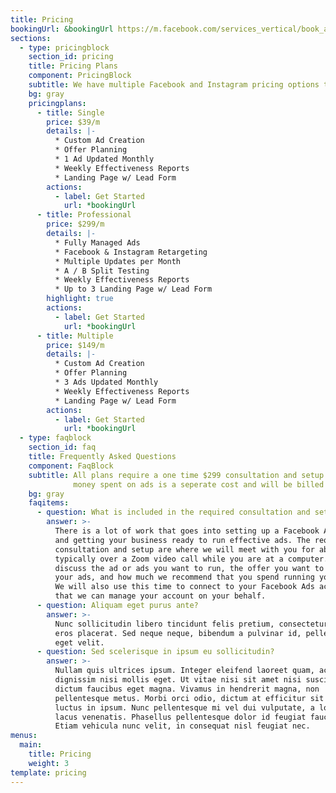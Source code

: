 ```yaml
---
title: Pricing
bookingUrl: &bookingUrl https://m.facebook.com/services_vertical/book_appointment/?page_id=1042711662596982&referrer=primary_cta&referrer_surface=page
sections:
  - type: pricingblock
    section_id: pricing
    title: Pricing Plans
    component: PricingBlock
    subtitle: We have multiple Facebook and Instagram pricing options to fit growing business and well established organizations that just need some help.
    bg: gray
    pricingplans:
      - title: Single
        price: $39/m
        details: |-
          * Custom Ad Creation
          * Offer Planning
          * 1 Ad Updated Monthly
          * Weekly Effectiveness Reports
          * Landing Page w/ Lead Form
        actions:
          - label: Get Started
            url: *bookingUrl
      - title: Professional
        price: $299/m
        details: |-
          * Fully Managed Ads
          * Facebook & Instagram Retargeting
          * Multiple Updates per Month
          * A / B Split Testing
          * Weekly Effectiveness Reports
          * Up to 3 Landing Page w/ Lead Form          
        highlight: true
        actions:
          - label: Get Started
            url: *bookingUrl
      - title: Multiple
        price: $149/m
        details: |-
          * Custom Ad Creation
          * Offer Planning
          * 3 Ads Updated Monthly
          * Weekly Effectiveness Reports
          * Landing Page w/ Lead Form
        actions:
          - label: Get Started
            url: *bookingUrl
  - type: faqblock
    section_id: faq
    title: Frequently Asked Questions
    component: FaqBlock
    subtitle: All plans require a one time $299 consultation and setup. The amount of
              money spent on ads is a seperate cost and will be billed through Facebook.
    bg: gray
    faqitems:
      - question: What is included in the required consultation and setup?
        answer: >-
          There is a lot of work that goes into setting up a Facebook Ads account
          and getting your business ready to run effective ads. The required
          consultation and setup are where we will meet with you for about an hour,
          typically over a Zoom video call while you are at a computer. We will
          discuss the ad or ads you want to run, the offer you want to give in
          your ads, and how much we recommend that you spend running your ads.
          We will also use this time to connect to your Facebook Ads account so
          that we can manage your account on your behalf.
      - question: Aliquam eget purus ante?
        answer: >-
          Nunc sollicitudin libero tincidunt felis pretium, consectetur aliquam
          eros placerat. Sed neque neque, bibendum a pulvinar id, pellentesque
          eget velit. 
      - question: Sed scelerisque in ipsum eu sollicitudin?
        answer: >-
          Nullam quis ultrices ipsum. Integer eleifend laoreet quam, ac
          dignissim nisi mollis eget. Ut vitae nisi sit amet nisi suscipit
          dictum faucibus eget magna. Vivamus in hendrerit magna, non
          pellentesque metus. Morbi orci odio, dictum at efficitur sit amet,
          luctus in ipsum. Nunc pellentesque mi vel dui vulputate, a lobortis
          lacus venenatis. Phasellus pellentesque dolor id feugiat faucibus.
          Etiam vehicula nunc velit, in consequat nisl feugiat nec.
menus:
  main:
    title: Pricing
    weight: 3
template: pricing
---
```

